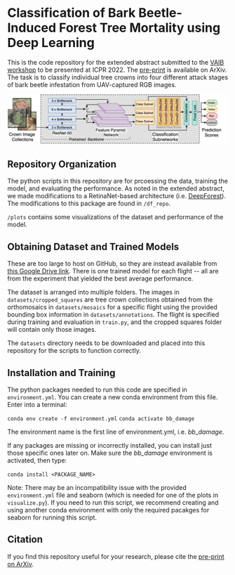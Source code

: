 # Classification of Bark Beetle-Induced Forest Tree Mortality using Deep Learning

This is the code repository for the extended abstract submitted to the [VAIB workshop](https://homepages.inf.ed.ac.uk/rbf/vaib22.html) to be presented at ICPR 2022. The [pre-print](https://arxiv.org/abs/2207.07241) is available on ArXiv. The task is to classify individual tree crowns into four different attack stages of bark beetle infestation from UAV-captured RGB images. 

![Classification task summarized.](https://github.com/rudrakshkapil/BarkBeetle-Damage-Classification-DL/blob/main/vaib%20block_diagram.png?raw=true)



## Repository Organization
The python scripts in this repository are for prcoessing the data, training the model, and evaluating the performance. As noted in the extended abstract, we made modifications to a RetinaNet-based architecture (i.e. [DeepForest](https://deepforest.readthedocs.io/en/latest/landing.html)). The modifications to this package are found in `/df_repo`. 

`/plots` contains some visualizations of the dataset and performance of the model.


## Obtaining Dataset and Trained Models
These are too large to host on GitHub, so they are instead available from [this Google Drive link](https://drive.google.com/drive/folders/1-TisGZ9vo5hqp-0aawMW7IeVaW50CMWG?usp=sharing). There is one trained model for each flight -- all are from the experiment that yielded the best average performance. 

The dataset is arranged into multiple folders. The images in `datasets/cropped_squares` are tree crown collections obtained from the orthomosaics in `datasets/mosaics` for a specific flight using the provided bounding box information in `datasets/annotations`. The flight is specified during training and evaluation in `train.py`, and the cropped squares folder will contain only those images.

The `datasets` directory needs to be downloaded and placed into this repository for the scripts to function correctly. 

## Installation and Training
The python packages needed to run this code are specified in `environment.yml`. You can create a new conda environment from this file. Enter into a terminal:

`conda env create -f environment.yml`
`conda activate bb_damage`

The environment name is the first line of environment.yml, i.e. *bb_damage*.

If any packages are missing or incorrectly installed, you can install just those specific ones later on. Make sure the *bb_damage* environment is activated, then type:

`conda install <PACKAGE_NAME>`

Note: There may be an incompatibility issue with the provided `environment.yml` file and seaborn (which is needed for one of the plots in `visualize.py`). If you need to run this script, we recommend creating and using another conda environment with only the required pacakges for seaborn for running this script. 

## Citation
If you find this repository useful for your research, please cite the [pre-print on ArXiv](https://arxiv.org/abs/2207.07241). 
